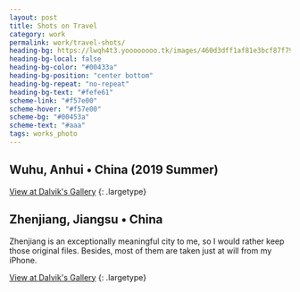 ```yaml
---
layout: post
title: Shots on Travel
category: work
permalink: work/travel-shots/
heading-bg: https://lwqh4t3.yoooooooo.tk/images/460d3dff1af81e3bcf87f79327c75479.jpg
heading-bg-local: false
heading-bg-color: "#00433a"
heading-bg-position: "center bottom"
heading-bg-repeat: "no-repeat"
heading-bg-text: "#fefe61"
scheme-link: "#f57e00"
scheme-hover: "#f57e00"
scheme-bg: "#00453a"
scheme-text: "#aaa"
tags: works_photo
---
```


## Wuhu, Anhui • China (2019 Summer)
[View at Dalvik's Gallery](https://lwqh4t3.yoooooooo.tk/album/gJg)
{: .largetype}

## Zhenjiang, Jiangsu • China 
Zhenjiang is an exceptionally meaningful city to me, so I would rather keep those original files. Besides, most of them are taken just at will from my iPhone.  

[View at Dalvik's Gallery](https://lwqh4t3.yoooooooo.tk/album/7da)
{: .largetype}
